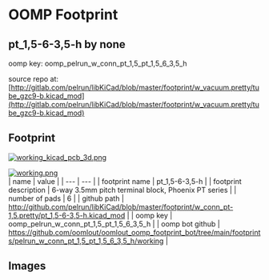 # OOMP Footprint  
## pt_1,5-6-3,5-h  by none  
  
oomp key: oomp_pelrun_w_conn_pt_1,5_pt_1,5_6_3,5_h  
  
source repo at: [http://gitlab.com/pelrun/libKiCad/blob/master/footprint/w_vacuum.pretty/tube_gzc9-b.kicad_mod](http://gitlab.com/pelrun/libKiCad/blob/master/footprint/w_vacuum.pretty/tube_gzc9-b.kicad_mod)  
## Footprint  
  
[![working_kicad_pcb_3d.png](working_kicad_pcb_3d_600.png)](working_kicad_pcb_3d.png)  
  
[![working.png](working_600.png)](working.png)  
| name | value | 
| --- | --- | 
| footprint name | pt_1,5-6-3,5-h | 
| footprint description | 6-way 3.5mm pitch terminal block, Phoenix PT series | 
| number of pads | 6 | 
| github path | http://github.com/pelrun/libKiCad/blob/master/footprint/w_conn_pt-1,5.pretty/pt_1,5-6-3,5-h.kicad_mod | 
| oomp key | oomp_pelrun_w_conn_pt_1,5_pt_1,5_6_3,5_h | 
| oomp bot github | https://github.com/oomlout/oomlout_oomp_footprint_bot/tree/main/footprints/pelrun_w_conn_pt_1,5_pt_1,5_6_3,5_h/working | 
## Images  
